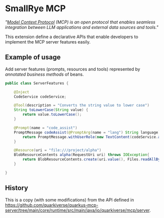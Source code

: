 # SmallRye MCP

_"[Model Context Protocol](https://modelcontextprotocol.io/) (MCP) is an open protocol that enables seamless integration between LLM applications and external data sources and tools."_

This extension define a declarative APIs that enable developers to implement the MCP server features easily.

## Example of usage

Add server features (prompts, resources and tools) represented by _annotated business methods_ of beans.

```java
public class ServerFeatures {

    @Inject
    CodeService codeService;

    @Tool(description = "Converts the string value to lower case")
    String toLowerCase(String value) {
        return value.toLowerCase();
    }

    @Prompt(name = "code_assist")
    PromptMessage codeAssist(@PromptArg(name = "lang") String language) {
        return PromptMessage.withUserRole(new TextContent(codeService.assist(language)));
    }

    @Resource(uri = "file:///project/alpha")
    BlobResourceContents alpha(RequestUri uri) throws IOException{
        return BlobResourceContents.create(uri.value(), Files.readAllBytes(Paths.ALPHA));
    }

}
```


## History

This is a copy (with some modifications) from the API defined in https://github.com/quarkiverse/quarkus-mcp-server/tree/main/core/runtime/src/main/java/io/quarkiverse/mcp/server.